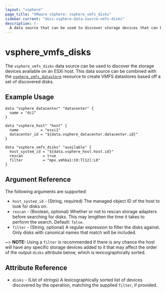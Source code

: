 ```yaml
---
layout: "vsphere"
page_title: "VMware vSphere: vsphere_vmfs_disks"
sidebar_current: "docs-vsphere-data-source-vmfs-disks"
description: |-
  A data source that can be used to discover storage devices that can be used for VMFS datastores.
---
```


# vsphere\_vmfs\_disks

The `vsphere_vmfs_disks` data source can be used to discover the storage
devices available on an ESXi host. This data source can be combined with the
[`vsphere_vmfs_datastore`][data-source-vmfs-datastore] resource to create VMFS
datastores based off a set of discovered disks.

[data-source-vmfs-datastore]: /docs/providers/vsphere/r/vmfs_datastore.html

## Example Usage

```hcl
data "vsphere_datacenter" "datacenter" {
  name = "dc1"
}

data "vsphere_host" "host" {
  name          = "esxi1"
  datacenter_id = "${data.vsphere_datacenter.datacenter.id}"
}

data "vsphere_vmfs_disks" "available" {
  host_system_id = "${data.vsphere_host.host.id}"
  rescan         = true
  filter         = "mpx.vmhba1:C0:T[12]:L0"
}
```

## Argument Reference

The following arguments are supported:

* `host_system_id` - (String, required) The managed object ID of the host to
  look for disks on. 
* `rescan` - (Boolean, optional) Whether or not to rescan storage adapters
  before searching for disks. This may lengthen the time it takes to perform
  the search. Default: `false`.
* `filter` - (String, optional) A regular expression to filter the disks
  against. Only disks with canonical names that match will be included. 

~> **NOTE:** Using a `filter` is recommended if there is any chance the host
will have any specific storage devices added to it that may affect the order of
the output `disks` attribute below, which is lexicographically sorted.

## Attribute Reference

* `disks` - (List of strings) A lexicographically sorted list of devices
  discovered by the operation, matching the supplied `filter`, if provided.
